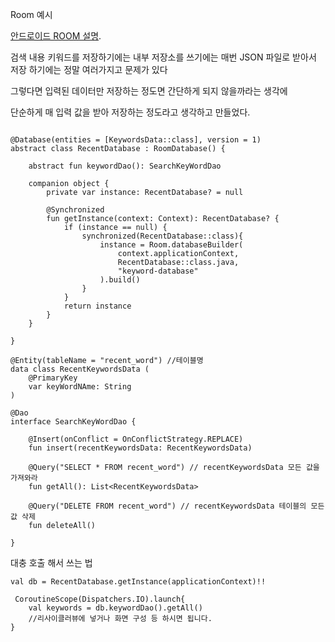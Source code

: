 Room 예시 

[안드로이드 ROOM 설명](https://developer.android.com/topic/libraries/architecture/room?hl=ko).

검색 내용 키워드를 저장하기에는 내부 저장소를 쓰기에는 매번 JSON 파일로 받아서 저장 하기에는 
정말 여러가지고 문제가 있다  

그렇다면 입력된 데이터만 저장하는 정도면 간단하게 되지 않을까라는 생각에

단순하게 매 입력 값을 받아 저장하는 정도라고 생각하고 만들었다.

```

@Database(entities = [KeywordsData::class], version = 1)
abstract class RecentDatabase : RoomDatabase() {

    abstract fun keywordDao(): SearchKeyWordDao

    companion object {
        private var instance: RecentDatabase? = null

        @Synchronized
        fun getInstance(context: Context): RecentDatabase? {
            if (instance == null) {
                synchronized(RecentDatabase::class){
                    instance = Room.databaseBuilder(
                        context.applicationContext,
                        RecentDatabase::class.java,
                        "keyword-database"
                    ).build()
                }
            }
            return instance
        }
    }
    
}

```

```
@Entity(tableName = "recent_word") //테이블명
data class RecentKeywordsData (
    @PrimaryKey
    var keyWordNAme: String
)

```

```
@Dao
interface SearchKeyWordDao {

    @Insert(onConflict = OnConflictStrategy.REPLACE)
    fun insert(recentKeywordsData: RecentKeywordsData)

    @Query("SELECT * FROM recent_word") // recentKeywordsData 모든 값을 가져와라
    fun getAll(): List<RecentKeywordsData>

    @Query("DELETE FROM recent_word") // recentKeywordsData 테이블의 모든 값 삭제
    fun deleteAll()

}
```

대충 호출 해서 쓰는 법 
```
val db = RecentDatabase.getInstance(applicationContext)!!

 CoroutineScope(Dispatchers.IO).launch{
    val keywords = db.keywordDao().getAll() 
    //리사이클러뷰에 넣거나 화면 구성 등 하시면 됩니다.
}
```

